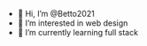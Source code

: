 - 👋 Hi, I’m @Betto2021
- 👀 I’m interested in web design
- 🌱 I’m currently learning full stack


<!---
Betto2021/Betto2021 is a ✨ special ✨ repository because its `README.md` (this file) appears on your GitHub profile.
You can click the Preview link to take a look at your changes.
--->
